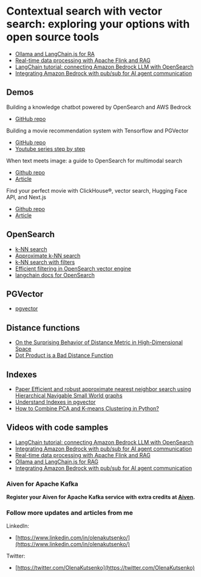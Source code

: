 # Contextual search with vector search: exploring your options with open source tools
- [Ollama and LangChain.js for RA](https://www.youtube.com/watch?v=3bz0nzs1tRA)
- [Real-time data processing with Apache Flink and RAG](https://www.youtube.com/watch?v=ity8bY3_uA4)
- [LangChain tutorial: connecting Amazon Bedrock LLM with OpenSearch](https://www.youtube.com/watch?v=u5EXpiwoHeo)
- [Integrating Amazon Bedrock with pub/sub for AI agent communication](https://www.youtube.com/watch?v=Pf3OlrH3NLU)

## Demos

Building a knowledge chatbot powered by OpenSearch and AWS Bedrock
- [GitHub repo](https://github.com/Aiven-Labs/chatbot-opensearch-aws-knowledge-base)

Building a movie recommendation system with Tensorflow and PGVector
- [GitHub repo](https://github.com/Aiven-Labs/pgvector-tensorflow-movie-recommendations-workshop)
- [Youtube series step by step](https://www.youtube.com/playlist?list=PLo6PI-0mPVLt2nQGH10XA3wdWFZ7r8jOK)

When text meets image: a guide to OpenSearch for multimodal search
- [Github repo](https://github.com/Aiven-Labs/CLIP-opensearch)
- [Article](https://aiven.io/developer/opensearch-multimodal-search)

Find your perfect movie with ClickHouse®, vector search, Hugging Face API, and Next.js
- [Github repo](https://github.com/Aiven-Labs/find-your-movie-clickhouse-vectorsearch)
- [Article](https://aiven.io/developer/movie-recommender-clickhouse-huggingface-nextjs)

## OpenSearch
- [k-NN search](https://opensearch.org/docs/latest/search-plugins/knn/index/)
- [Approximate k-NN search](https://opensearch.org/docs/latest/search-plugins/knn/approximate-knn/)
- [k-NN search with filters](https://opensearch.org/docs/latest/search-plugins/knn/filter-search-knn)
- [Efficient filtering in OpenSearch vector engine](https://opensearch.org/blog/efficient-filters-in-knn/)
- [langchain docs for OpenSearch](https://api.python.langchain.com/en/latest/vectorstores/langchain_community.vectorstores.opensearch_vector_search.OpenSearchVectorSearch.html)

## PGVector
- [pgvector](https://github.com/pgvector/pgvector)

## Distance functions
- [On the Surprising Behavior of Distance Metric in High-Dimensional Space](https://www.researchgate.net/publication/30013021_On_the_Surprising_Behavior_of_Distance_Metric_in_High-Dimensional_Space)
- [Dot Product is a Bad Distance Function](https://medium.josuakrause.com/dot-product-is-a-bad-distance-function-aff7667da6cc)

## Indexes
- [Paper Efficient and robust approximate nearest neighbor search using Hierarchical Navigable Small World graphs](https://arxiv.org/abs/1603.09320)
- [Understand Indexes in pgvector](https://stormatics.tech/blogs/understanding-indexes-in-pgvector)
- [How to Combine PCA and K-means Clustering in Python?](https://365datascience.com/tutorials/python-tutorials/pca-k-means/)

## Videos with code samples

- [LangChain tutorial: connecting Amazon Bedrock LLM with OpenSearch](https://www.youtube.com/watch?v=u5EXpiwoHeo)
- [Integrating Amazon Bedrock with pub/sub for AI agent communication](https://www.youtube.com/watch?v=Pf3OlrH3NLU)
- [Real-time data processing with Apache Flink and RAG](https://www.youtube.com/watch?v=ity8bY3_uA4)
- [Ollama and LangChain.js for RAG](https://www.youtube.com/watch?v=3bz0nzs1tRA)
- [Integrating Amazon Bedrock with pub/sub for AI agent communication](https://www.youtube.com/watch?v=Pf3OlrH3NLU)

### Aiven for Apache Kafka
**Register your Aiven for Apache Kafka service with extra credits at [Aiven](https://go.aiven.io/devnexus-2024).**

### Follow more updates and articles from me

LinkedIn: 
- [https://www.linkedin.com/in/olenakutsenko/](https://www.linkedin.com/in/olenakutsenko/)

Twitter:
- [https://twitter.com/OlenaKutsenko](https://twitter.com/OlenaKutsenko)


